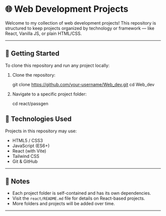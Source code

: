 # 🌐 Web Development Projects

Welcome to my collection of web development projects! This repository is structured to keep projects organized by technology or framework — like React, Vanilla JS, or plain HTML/CSS.

---

## 🚀 Getting Started

To clone this repository and run any project locally:

1. Clone the repository:

   git clone https://github.com/your-username/Web_dev.git
   cd Web_dev

2. Navigate to a specific project folder:

   cd react/passgen

## 🧰 Technologies Used

Projects in this repository may use:

- HTML5 / CSS3
- JavaScript (ES6+)
- React (with Vite)
- Tailwind CSS
- Git & GitHub

---

## 📌 Notes

- Each project folder is self-contained and has its own dependencies.
- Visit the `react/README.md` file for details on React-based projects.
- More folders and projects will be added over time.

---
